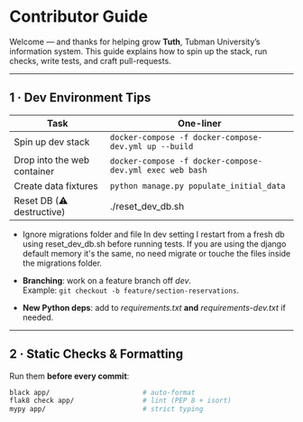 # Contributor Guide

Welcome — and thanks for helping grow **Tuth**, Tubman University’s information system.
This guide explains how to spin up the stack, run checks, write tests, and craft pull-requests.

---

## 1 · Dev Environment Tips

| Task                        | One-liner                                                |
|-----------------------------|----------------------------------------------------------|
| Spin up dev stack           | `docker-compose -f docker-compose-dev.yml up --build`    |
| Drop into the web container | `docker-compose -f docker-compose-dev.yml exec web bash` |
| Create data fixtures        | `python manage.py populate_initial_data`                 |
| Reset DB (⚠ destructive)    | ./reset_dev_db.sh                                        |

* Ignore migrations folder and file
In dev setting I restart from a fresh db using reset_dev_db.sh before running tests.
If you are using the django default memory it's the same, no need migrate or touche the files inside the migrations folder.


* **Branching**: work on a feature branch off *dev*.  
  Example: `git checkout -b feature/section-reservations`.

* **New Python deps**: add to *requirements.txt* **and** *requirements-dev.txt* if needed.

---

## 2 · Static Checks & Formatting

Run them **before every commit**:

```bash
black app/                       # auto-format
flak8 check app/                 # lint (PEP 8 + isort)
mypy app/                        # strict typing
